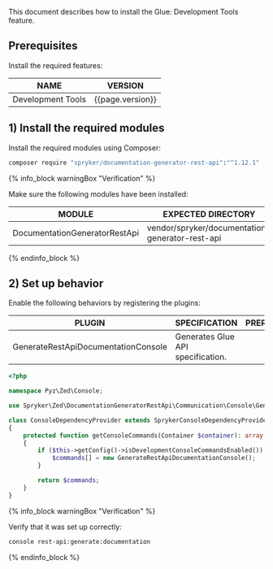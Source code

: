 

This document describes how to install the Glue: Development Tools feature.

## Prerequisites

Install the required features:

| NAME | VERSION |
|-|-|
| Development Tools | {{page.version}} |

## 1) Install the required modules

Install the required modules using Composer:
```bash
composer require "spryker/documentation-generator-rest-api":"^1.12.1" --update-with-dependencies
```

{% info_block warningBox "Verification" %}

Make sure the following modules have been installed:

| MODULE | EXPECTED DIRECTORY |
|-|-|
| DocumentationGeneratorRestApi | vendor/spryker/documentation-generator-rest-api |

{% endinfo_block %}

## 2) Set up behavior

Enable the following behaviors by registering the plugins:

| PLUGIN | SPECIFICATION | PREREQUISITES | NAMESPACE |
|-|-|-|-|
| GenerateRestApiDocumentationConsole  | Generates Glue API specification. |   | Spryker\Zed\DocumentationGeneratorRestApi\Communication\Console\ |

```php
<?php

namespace Pyz\Zed\Console;

use Spryker\Zed\DocumentationGeneratorRestApi\Communication\Console\GenerateRestApiDocumentationConsole;

class ConsoleDependencyProvider extends SprykerConsoleDependencyProvider
{
    protected function getConsoleCommands(Container $container): array
    {
        if ($this->getConfig()->isDevelopmentConsoleCommandsEnabled()) {
            $commands[] = new GenerateRestApiDocumentationConsole();
        }

        return $commands;
    }
}
```

{% info_block warningBox "Verification" %}

Verify that it was set up correctly:

```bash
console rest-api:generate:documentation
```

{% endinfo_block %}

